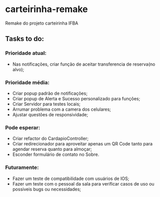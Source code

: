 # carteirinha-remake
Remake do projeto carteirinha IFBA

## Tasks to do:
### Prioridade atual:
- Nas notificações, criar função de aceitar transferencia de reserva(no alvo);

### Prioridade média:
- Criar popup padrão de notificações;
- Criar popup de Alerta e Sucesso personalizado para funções;
- Criar Servidor para testes locais;
- Arrumar problema com a camera dos celulares;
- Ajustar questões de responsividade;
  
### Pode esperar:
- Criar refactor do CardapioController;
- Criar redirecionador para aproveitar apenas um QR Code tanto para agendar reserva quanto para almoçar;
- Esconder formulário de contato no Sobre.


### Futuramente:
- Fazer um teste de compatibilidade com usuários de IOS;
- Fazer um teste com o pessoal da sala para verificar casos de uso ou possiveis bugs ou necessidades;


